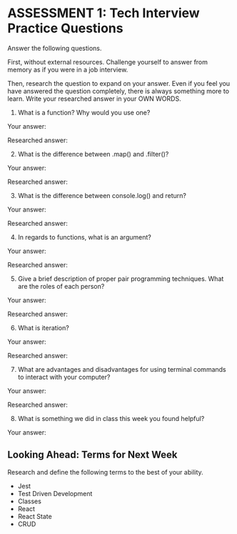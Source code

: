 # ASSESSMENT 1: Tech Interview Practice Questions
Answer the following questions.

First, without external resources. Challenge yourself to answer from memory as if you were in a job interview.

Then, research the question to expand on your answer. Even if you feel you have answered the question completely, there is always something more to learn. Write your researched answer in your OWN WORDS.

1. What is a function? Why would you use one?

  Your answer:

  Researched answer:



2. What is the difference between .map() and .filter()?

  Your answer:

  Researched answer:



3. What is the difference between console.log() and return?

  Your answer:

  Researched answer:



4. In regards to functions, what is an argument?

  Your answer:

  Researched answer:



5. Give a brief description of proper pair programming techniques. What are the roles of each person?

  Your answer:

  Researched answer:



6. What is iteration?

  Your answer:

  Researched answer:



7. What are advantages and disadvantages for using terminal commands to interact with your computer?

  Your answer:

  Researched answer:



8. What is something we did in class this week you found helpful?  

  Your answer:



## Looking Ahead: Terms for Next Week

Research and define the following terms to the best of your ability.

- Jest
- Test Driven Development
- Classes
- React
- React State
- CRUD
